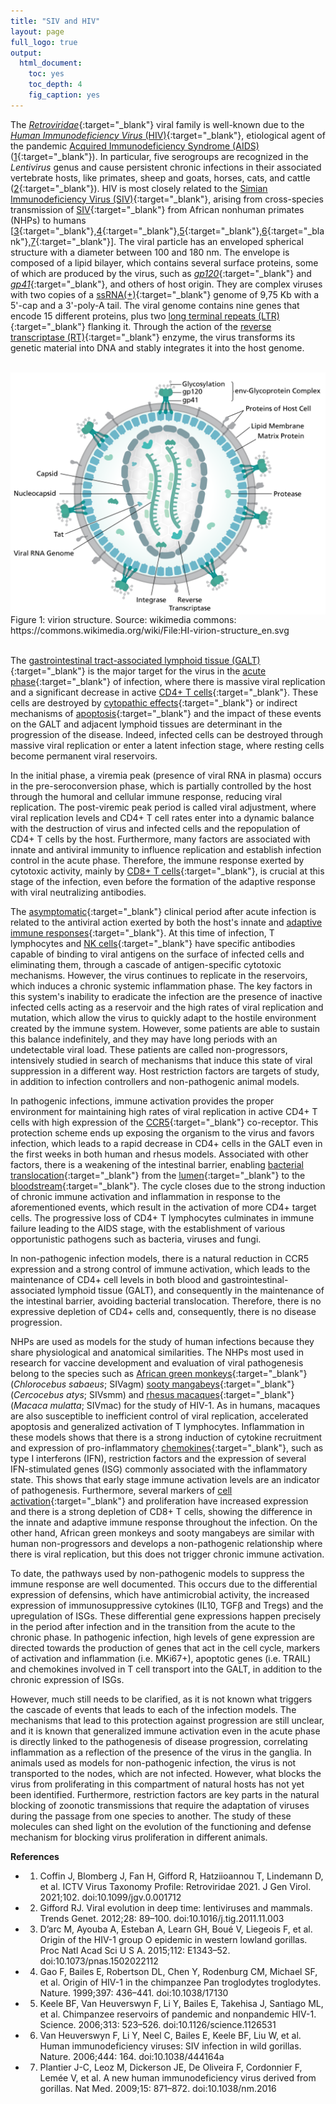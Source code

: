 ```yaml
---
title: "SIV and HIV"
layout: page
full_logo: true
output:
  html_document:
    toc: yes
    toc_depth: 4
    fig_caption: yes
---
```


The [*Retroviridae*](http://purl.obolibrary.org/obo/NCIT_C14268){:target="_blank"}  viral family is well-known due to the [*Human Immunodeficiency Virus* (HIV)](http://www.ebi.ac.uk/efo/EFO_0000764){:target="_blank"}, etiological agent of the pandemic [Acquired Immunodeficiency Syndrome (AIDS)](http://purl.obolibrary.org/obo/MONDO_0012268) ([1](https://www.microbiologyresearch.org/content/journal/jgv/10.1099/jgv.0.001712){:target="_blank"}).
In particular, five serogroups are recognized in the *Lentivirus* genus and cause persistent chronic infections in their associated vertebrate hosts, like primates, sheep and goats, horses, cats, and cattle ([2](https://www.cell.com/trends/genetics/fulltext/S0168-9525(11)00187-9?_returnURL=https%3A%2F%2Flinkinghub.elsevier.com%2Fretrieve%2Fpii%2FS0168952511001879%3Fshowall%3Dtrue){:target="_blank"}). HIV is most closely related to the [Simian Immunodeficiency Virus (SIV)](http://purl.obolibrary.org/obo/NCIT_C14274){:target="_blank"}, arising from cross-species transmission of [SIV](http://purl.obolibrary.org/obo/NCIT_C14274){:target="_blank"} from African nonhuman primates (NHPs) to humans [[3](https://www.pnas.org/doi/full/10.1073/pnas.1502022112){:target="_blank"},[4](https://www.nature.com/articles/17130){:target="_blank"},[5](https://www.science.org/doi/10.1126/science.1126531){:target="_blank"},[6](https://www.nature.com/articles/444164a){:target="_blank"},[7](https://www.nature.com/articles/nm.2016){:target="_blank"}]. The viral particle has an enveloped spherical structure with a diameter between 100 and 180 nm. The envelope is composed of a lipid bilayer, which contains several surface proteins, some of which are produced by the virus, such as [*gp120*](http://purl.obolibrary.org/obo/NCIT_C16689){:target="_blank"} and [*gp41*](http://purl.obolibrary.org/obo/PR_000003230){:target="_blank"}, and others of host origin. They are complex viruses with two copies of a [ssRNA(+)](http://purl.obolibrary.org/obo/NCIT_C14351){:target="_blank"} genome of 9,75 Kb with a 5'-cap and a 3'-poly-A tail. The viral genome contains nine genes that encode 15 different proteins, plus two [long terminal repeats (LTR)](http://purl.obolibrary.org/obo/NCIT_C13251){:target="_blank"} flanking it. Through the action of the [reverse transcriptase (RT)](http://purl.obolibrary.org/obo/NCIT_C17096){:target="_blank"} enzyme, the virus transforms its genetic material into DNA and stably integrates it into the host genome.

<br>

<img src="/assets/img/HI-virion-structure_en.png" width="600" align="middle" />
<figcaption>Figure 1: virion structure. Source: wikimedia commons: https://commons.wikimedia.org/wiki/File:HI-virion-structure_en.svg </figcaption>

<br>

The [gastrointestinal tract-associated lymphoid tissue (GALT)](http://purl.obolibrary.org/obo/UBERON_0001962){:target="_blank"} is the major target for the virus in the [acute phase](http://purl.obolibrary.org/obo/IDO_0000627){:target="_blank"} of infection, where there is massive viral replication and a significant decrease in active [CD4+ T cells](NCIT:C153220){:target="_blank"}. These cells are destroyed by [cytopathic effects](http://purl.obolibrary.org/obo/NCIT_C141201){:target="_blank"} or indirect mechanisms of [apoptosis](http://purl.obolibrary.org/obo/NCIT_C17557){:target="_blank"} and the impact of these events on the GALT and adjacent lymphoid tissues are determinant in the progression of the disease. Indeed, infected cells can be destroyed through massive viral replication or enter a latent infection stage, where resting cells become permanent viral reservoirs.

In the initial phase, a viremia peak (presence of viral RNA in plasma) occurs in the pre-seroconversion phase, which is partially controlled by the host through the humoral and cellular immune response, reducing viral replication. The post-viremic peak period is called viral adjustment, where viral replication levels and CD4+ T cell rates enter into a dynamic balance with the destruction of virus and infected cells and the repopulation of CD4+ T cells by the host. Furthermore, many factors are associated with innate and antiviral immunity to influence replication and establish infection control in the acute phase. Therefore, the immune response exerted by cytotoxic activity, mainly by [CD8+ T cells](http://purl.obolibrary.org/obo/NCIT_C12542){:target="_blank"}, is crucial at this stage of the infection, even before the formation of the adaptive response with viral neutralizing antibodies.

The [asymptomatic](http://purl.obolibrary.org/obo/NCIT_C3833){:target="_blank"} clinical period after acute infection is related to the antiviral action exerted by both the host's innate and [adaptive immune responses](http://purl.obolibrary.org/obo/GO_0002250){:target="_blank"}. At this time of infection, T lymphocytes and [NK cells](http://purl.obolibrary.org/obo/CL_0000623){:target="_blank"} have specific antibodies capable of binding to viral antigens on the surface of infected cells and eliminating them, through a cascade of antigen-specific cytotoxic mechanisms. However, the virus continues to replicate in the reservoirs, which induces a chronic systemic inflammation phase. The key factors in this system's inability to eradicate the infection are the presence of inactive infected cells acting as a reservoir and the high rates of viral replication and mutation, which allow the virus to quickly adapt to the hostile environment created by the immune system. However, some patients are able to sustain this balance indefinitely, and they may have long periods with an undetectable viral load. These patients are called non-progressors, intensively studied in search of mechanisms that induce this state of viral suppression in a different way. Host restriction factors are targets of study, in addition to infection controllers and non-pathogenic animal models.

In pathogenic infections, immune activation provides the proper environment for maintaining high rates of viral replication in active CD4+ T cells with high expression of the [CCR5](http://purl.obolibrary.org/obo/OGG_3000001234){:target="_blank"} co-receptor. This protection scheme ends up exposing the organism to the virus and favors infection, which leads to a rapid decrease in CD4+ cells in the GALT even in the first weeks in both human and rhesus models. Associated with other factors, there is a weakening of the intestinal barrier, enabling [bacterial translocation](http://purl.obolibrary.org/obo/OMIT_0019107){:target="_blank"} from the [lumen](http://purl.obolibrary.org/obo/UBERON_0000464){:target="_blank"} to the [bloodstream](http://purl.obolibrary.org/obo/NCIT_C16353){:target="_blank"}. The cycle closes due to the strong induction of chronic immune activation and inflammation in response to the aforementioned events, which result in the activation of more CD4+ target cells. The progressive loss of CD4+ T lymphocytes culminates in immune failure leading to the AIDS stage, with the establishment of various opportunistic pathogens such as bacteria, viruses and fungi.

In non-pathogenic infection models, there is a natural reduction in CCR5 expression and a strong control of immune activation, which leads to the maintenance of CD4+ cell levels in both blood and gastrointestinal-associated lymphoid tissue (GALT), and consequently in the maintenance of the intestinal barrier, avoiding bacterial translocation. Therefore, there is no expressive depletion of CD4+ cells and, consequently, there is no disease progression.

NHPs are used as models for the study of human infections because they share physiological and anatomical similarities. The NHPs most used in research for vaccine development and evaluation of viral pathogenesis belong to the species such as [African green monkeys](http://purl.obolibrary.org/obo/NCBITaxon_9534){:target="_blank"} (*Chlorocebus sabaeus*; SIVagm) [sooty mangabeys](http://purl.obolibrary.org/obo/OMIT_0017120){:target="_blank"} (*Cercocebus atys*; SIVsmm) and [rhesus macaques](http://purl.obolibrary.org/obo/NCBITaxon_9544){:target="_blank"} (*Macaca mulatta*; SIVmac) for the study of HIV-1. As in humans, macaques are also susceptible to inefficient control of viral replication, accelerated apoptosis and generalized activation of T lymphocytes. Inflammation in these models shows that there is a strong induction of cytokine recruitment and expression of pro-inflammatory [chemokines](http://purl.obolibrary.org/obo/NCIT_C1593){:target="_blank"}, such as type I interferons (IFN), restriction factors and the expression of several IFN-stimulated genes (ISG) commonly associated with the inflammatory state. This shows that early stage immune activation levels are an indicator of pathogenesis. Furthermore, several markers of [cell activation](http://purl.obolibrary.org/obo/GO_0001775){:target="_blank"} and proliferation have increased expression and there is a strong depletion of CD8+ T cells, showing the difference in the innate and adaptive immune response throughout the infection. On the other hand, African green monkeys and sooty mangabeys are similar with human non-progressors and develops a non-pathogenic relationship where there is viral replication, but this does not trigger chronic immune activation.

To date, the pathways used by non-pathogenic models to suppress the immune response are well documented. This occurs due to the differential expression of defensins, which have antimicrobial activity, the increased expression of immunosuppressive cytokines (IL10, TGFβ and Tregs) and the upregulation of ISGs. These differential gene expressions happen precisely in the period after infection and in the transition from the acute to the chronic phase. In pathogenic infection, high levels of gene expression are directed towards the production of genes that act in the cell cycle, markers of activation and inflammation (i.e. MKi67+), apoptotic genes (i.e. TRAIL) and chemokines involved in T cell transport into the GALT, in addition to the chronic expression of ISGs.

However, much still needs to be clarified, as it is not known what triggers the cascade of events that leads to each of the infection models. The mechanisms that lead to this protection against progression are still unclear, and it is known that generalized immune activation even in the acute phase is directly linked to the pathogenesis of disease progression, correlating inflammation as a reflection of the presence of the virus in the ganglia. In animals used as models for non-pathogenic infection, the virus is not transported to the nodes, which are not infected. However, what blocks the virus from proliferating in this compartment of natural hosts has not yet been identified. Furthermore, restriction factors are key parts in the natural blocking of zoonotic transmissions that require the adaptation of viruses during the passage from one species to another. The study of these molecules can shed light on the evolution of the functioning and defense mechanism for blocking virus proliferation in different animals.

**References**

- 1. Coffin J, Blomberg J, Fan H, Gifford R, Hatziioannou T, Lindemann D, et al. ICTV Virus Taxonomy Profile: Retroviridae 2021. J Gen Virol. 2021;102. doi:10.1099/jgv.0.001712
- 2. Gifford RJ. Viral evolution in deep time: lentiviruses and mammals. Trends Genet. 2012;28: 89–100. doi:10.1016/j.tig.2011.11.003
- 3. D’arc M, Ayouba A, Esteban A, Learn GH, Boué V, Liegeois F, et al. Origin of the HIV-1 group O epidemic in western lowland gorillas. Proc Natl Acad Sci U S A. 2015;112: E1343–52. doi:10.1073/pnas.1502022112
- 4. Gao F, Bailes E, Robertson DL, Chen Y, Rodenburg CM, Michael SF, et al. Origin of HIV-1 in the chimpanzee Pan troglodytes troglodytes. Nature. 1999;397: 436–441. doi:10.1038/17130
- 5. Keele BF, Van Heuverswyn F, Li Y, Bailes E, Takehisa J, Santiago ML, et al. Chimpanzee reservoirs of pandemic and nonpandemic HIV-1. Science. 2006;313: 523–526. doi:10.1126/science.1126531
- 6. Van Heuverswyn F, Li Y, Neel C, Bailes E, Keele BF, Liu W, et al. Human immunodeficiency viruses: SIV infection in wild gorillas. Nature. 2006;444: 164. doi:10.1038/444164a
- 7. Plantier J-C, Leoz M, Dickerson JE, De Oliveira F, Cordonnier F, Lemée V, et al. A new human immunodeficiency virus derived from gorillas. Nat Med. 2009;15: 871–872. doi:10.1038/nm.2016
